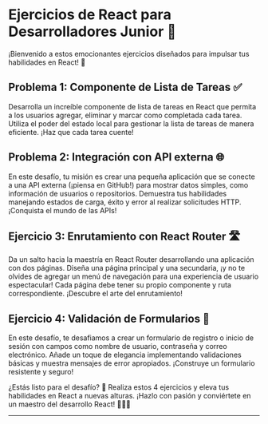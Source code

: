 # Ejercicios de React para Desarrolladores Junior 🚀

¡Bienvenido a estos emocionantes ejercicios diseñados para impulsar tus habilidades en React! 🌟

## Problema 1: Componente de Lista de Tareas ✅

Desarrolla un increíble componente de lista de tareas en React que permita a los usuarios agregar, eliminar y marcar como completada cada tarea. Utiliza el poder del estado local para gestionar la lista de tareas de manera eficiente. ¡Haz que cada tarea cuente!

## Problema 2: Integración con API externa 🌐

En este desafío, tu misión es crear una pequeña aplicación que se conecte a una API externa (¡piensa en GitHub!) para mostrar datos simples, como información de usuarios o repositorios. Demuestra tus habilidades manejando estados de carga, éxito y error al realizar solicitudes HTTP. ¡Conquista el mundo de las APIs!

## Ejercicio 3: Enrutamiento con React Router 🛣️

Da un salto hacia la maestría en React Router desarrollando una aplicación con dos páginas. Diseña una página principal y una secundaria, ¡y no te olvides de agregar un menú de navegación para una experiencia de usuario espectacular! Cada página debe tener su propio componente y ruta correspondiente. ¡Descubre el arte del enrutamiento!

## Ejercicio 4: Validación de Formularios 📝

En este desafío, te desafiamos a crear un formulario de registro o inicio de sesión con campos como nombre de usuario, contraseña y correo electrónico. Añade un toque de elegancia implementando validaciones básicas y muestra mensajes de error apropiados. ¡Construye un formulario resistente y seguro!

¿Estás listo para el desafío? 💪 Realiza estos 4 ejercicios y eleva tus habilidades en React a nuevas alturas. ¡Hazlo con pasión y conviértete en un maestro del desarrollo React! 👨‍💻🚀

---
